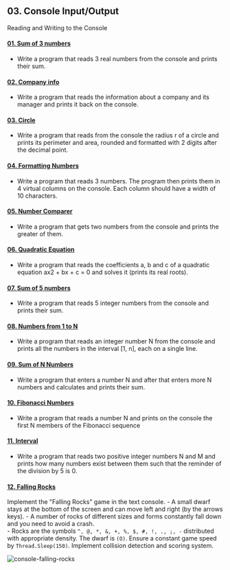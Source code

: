 ## 03. Console Input/Output

Reading and Writing to the Console

#### [01. Sum of 3 numbers](01.%20SumOfThreeNum)
 - Write a program that reads 3 real numbers from the console and prints their sum.
#### [02. Company info](02.%20CompanyInfo)
 - Write a program that reads the information about a company and its manager and prints it back on the console.
#### [03. Circle](03.%20Circle)
 - Write a program that reads from the console the radius r of a circle and prints its perimeter and area, rounded and 
 formatted with 2 digits after the decimal point.
#### [04. Formatting Numbers](04.%20FormattingNumbers)
 - Write a program that reads 3 numbers. The program then prints them in 4 virtual columns on the console. Each column should have a width of 10 characters.
#### [05. Number Comparer](05.%20NumberComparer)
 - Write a program that gets two numbers from the console and prints the greater of them.
#### [06. Quadratic Equation](06.%20QuadraticEquation)
 - Write a program that reads the coefficients a, b and c of a quadratic equation ax2 + bx + c = 0 and solves it (prints its real roots).
#### [07. Sum of 5 numbers](07.%20SumOfFiveNumbers)
 - Write a program that reads 5 integer numbers from the console and prints their sum.
#### [08. Numbers from 1 to N](08.%20NumbersOneToN)
 - Write a program that reads an integer number N from the console and prints all the numbers in the interval [1, n], each on a single line.
#### [09. Sum of N Numbers](09.%20SumOfNumbers)
 - Write a program that enters a number N and after that enters more N numbers and calculates and prints their sum.
#### [10. Fibonacci Numbers](10.%20FibonacciSequence)
 - Write a program that reads a number N and prints on the console the first N members of the Fibonacci sequence
#### [11. Interval](11.%20Interval)
 - Write a program that reads two positive integer numbers N and M and prints how many numbers exist between them such that the reminder of the division by 5 is 0.
#### [12. Falling Rocks](12.%20Falling%20rocks)
 Implement the "Falling Rocks" game in the text console.
	- A small dwarf stays at the bottom of the screen and can move left and right (by the arrows keys).	
	- A number of rocks of different sizes and forms constantly fall down and you need to avoid a crash.	
	- Rocks are the symbols `^, @, *, &, +, %, $, #, !, ., ;, -` distributed with appropriate density. The dwarf is `(O)`.
 Ensure a constant game speed by `Thread.Sleep(150)`.
 Implement collision detection and scoring system.

![console-falling-rocks](https://cloud.githubusercontent.com/assets/3106986/5611219/7126b0b6-94cc-11e4-8610-28ffa78d0cf7.png)
